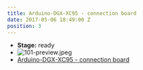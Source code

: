```yaml
---
title: Arduino-DGX-XC95 - connection board
date: 2017-05-06 18:49:00 Z
position: 3
---
```


* **Stage:** ready
* ![101-preview.jpeg](/uploads/Arduino-DGX-XC95/101-preview.jpeg)
* [Arduino-DGX-XC95 - connection board](/originals/arduino-dgx-xc95/)